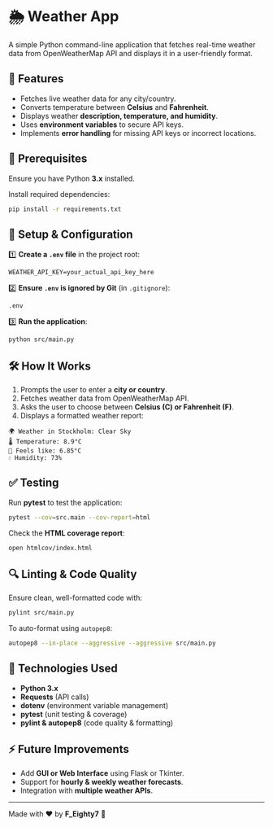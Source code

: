 # 🌦️ Weather App

A simple Python command-line application that fetches real-time weather data from OpenWeatherMap API and displays it in a user-friendly format.

## 🚀 Features
- Fetches live weather data for any city/country.
- Converts temperature between **Celsius** and **Fahrenheit**.
- Displays weather **description, temperature, and humidity**.
- Uses **environment variables** to secure API keys.
- Implements **error handling** for missing API keys or incorrect locations.

## 📌 Prerequisites
Ensure you have Python **3.x** installed.

Install required dependencies:
```sh
pip install -r requirements.txt
```

## 🔧 Setup & Configuration
1️⃣ **Create a `.env` file** in the project root:
```
WEATHER_API_KEY=your_actual_api_key_here
```

2️⃣ **Ensure `.env` is ignored by Git** (in `.gitignore`):
```
.env
```

3️⃣ **Run the application**:
```sh
python src/main.py
```

## 🛠️ How It Works
1. Prompts the user to enter a **city or country**.
2. Fetches weather data from OpenWeatherMap API.
3. Asks the user to choose between **Celsius (C) or Fahrenheit (F)**.
4. Displays a formatted weather report:
```
🌍 Weather in Stockholm: Clear Sky
🌡️ Temperature: 8.9°C
🤔 Feels like: 6.85°C
💧 Humidity: 73%
```

## ✅ Testing
Run **pytest** to test the application:
```sh
pytest --cov=src.main --cov-report=html
```
Check the **HTML coverage report**:
```sh
open htmlcov/index.html
```

## 🔍 Linting & Code Quality
Ensure clean, well-formatted code with:
```sh
pylint src/main.py
```
To auto-format using `autopep8`:
```sh
autopep8 --in-place --aggressive --aggressive src/main.py
```

## 📌 Technologies Used
- **Python 3.x**
- **Requests** (API calls)
- **dotenv** (environment variable management)
- **pytest** (unit testing & coverage)
- **pylint & autopep8** (code quality & formatting)

## ⚡ Future Improvements
- Add **GUI or Web Interface** using Flask or Tkinter.
- Support for **hourly & weekly weather forecasts**.
- Integration with **multiple weather APIs**.

---

Made with ❤️ by **F_Eighty7** 🚀

